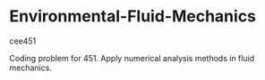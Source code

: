# Environmental-Fluid-Mechanics
cee451  

Coding problem for 451. Apply numerical analysis methods in fluid mechanics. 

